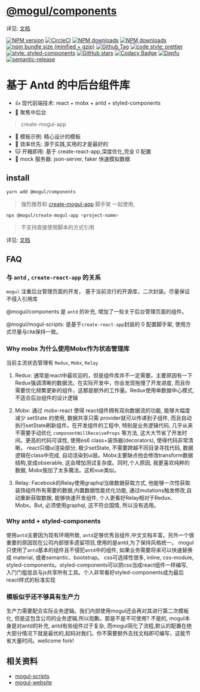 # [@mogul/components](https://freshesx.github.io/mogul-website/)

详见: [文档](https://freshesx.github.io/mogul-website/)

[![NPM version](https://img.shields.io/npm/v/@mogul/components.svg?style=flat-square)](https://www.npmjs.com/package/@mogul/components)
[![CircleCI](https://circleci.com/gh/freshesx/mogul.svg?style=svg&circle-token=37fb5b4463a5bbc51ad8a291cecb8af30a0c1349)](https://circleci.com/gh/freshesx/mogul)
[![NPM downloads](https://img.shields.io/npm/dm/@mogul/components.svg?style=flat-square)](https://www.npmjs.com/package/@mogul/components)
[![NPM downloads](https://img.shields.io/npm/l/@mogul/components.svg?style=flat-square)](https://www.npmjs.com/package/@mogul/components)
[![npm bundle size (minified + gzip)](https://img.shields.io/bundlephobia/minzip/@mogul/components.svg)](https://www.npmjs.com/package/@mogul/components)
[![Github Tag](https://img.shields.io/github/tag/freshesx/mogul.svg)](https://github.com/freshesx/mogul)
[![code style: prettier](https://img.shields.io/badge/code_style-prettier-ff69b4.svg)](https://github.com/prettier/prettier)
[![style: styled-components](https://img.shields.io/badge/style-%F0%9F%92%85%20styled--components-orange.svg?colorB=daa357&colorA=db748e)](https://github.com/styled-components/styled-components)
[![GitHub stars](https://img.shields.io/github/stars/freshesx/mogul.svg?style=social&label=Stars)](https://github.com/freshesx/mogul)
[![Codacy Badge](https://api.codacy.com/project/badge/Grade/1f498cc05ed34dfeb5553c5caef5becf)](https://www.codacy.com/app/JennerChen/mogul?utm_source=github.com&utm_medium=referral&utm_content=freshesx/mogul&utm_campaign=Badge_Grade)
[![Depfu](https://badges.depfu.com/badges/86a1bcd8ce413602052d70a1833b0561/overview.svg)](https://depfu.com/github/freshesx/mogul?project_id=7201)
<a href="#badge">
<img alt="semantic-release" src="https://img.shields.io/badge/%20%20%F0%9F%93%A6%F0%9F%9A%80-semantic--release-e10079.svg">
</a>

# 基于 Antd 的中后台组件库

- :+1: 现代前端技术: react + mobx + antd + styled-components
- :clap: 聚焦中后台

> create-mogul-app

- :100: 模板示例: 精心设计的模板
- :high_brightness: 效率优先: 源于实践,实用的才是最好的
- :cat: 开箱即用: 基于 create-react-app,深度优化,完全 0 配置
- :dog: mock 服务器: json-server, faker 快速模拟数据

## install

```bash
yarn add @mogul/components
```

> 强烈推荐和 [create-mogul-app](https://freshesx.github.io/mogul-website/docs/create-mogul-app) 脚手架 一起使用,

```bash
npx @mogul/create-mogul-app <project-name>
```

> 不支持直接使用脚本的方式引用

详见: [文档](https://freshesx.github.io/mogul-website/)

## FAQ
### 与 `antd` , `create-react-app` 的关系

`mogul` 注重后台管理页面的开发， 基于当前流行的开源库，二次封装。尽量保证不侵入引用库

@mogul/components 是 `antd` 的补充, 增加了一些关于后台管理页面的组件。

@mogul/mogul-scripts: 是基于`create-react-app`封装的 0 配置脚手架, 使用方式尽量与`CRA`保持一致。

### Why mobx 为什么使用Mobx作为状态管理库

当前主流状态管理有 `Redux`, `Mobx`, `Relay`

1. Redux: 通常是react中最欢迎的，但是组件库并不一定需要。主要原因有一下
Redux强调清晰的数据流。在实际开发中，你会发现拖慢了开发进度, 而且你需要优化频繁更新的组件，这都是额外的工作量。Redux使用单数据中心模式, 不适合后台组件的设计逻辑

2. Mobx: 通过 mobx-react 使得 react组件拥有双向数据流的功能, 能够大幅度减少 setState 的使用, 数据共享只需 provider就可以传递到子组件, 而且自动执行setState刷新组件。在开发组件的工程中, 特别是业务逻辑代码, 几乎从来不需要手动优化 `componentWillReceiveProps` 等方法, 这大大节省了开发时间。更高的代码可读性, 使用es6 class+装饰器(decorators), 使得代码非常清晰。 react只做ui渲染部分, 极少setState, 不需要跨越不同目录寻找代码, 数据逻辑在class中完成, 自动渲染到ui层。Mobx主要缺点他会修改transform数据结构,变成obserable, 这会增加测试复杂度。同时,个人原因, 我更喜欢纯粹的数据, Mobx施加了太多魔法。这和vue类似。

3. Relay: Facebook的Relay使用graphql当做数据获取方式, 他能够一次性获取装饰组件所有需要的数据,内置数据性能优化功能, 通过mutations触发修改,自动重新获取数据, 能够快速开发组件, 个人更看好Relay相对于Redux、Mobx。But, 必须使用graphql, 这不符合国情, 所以没有选用。

### Why antd + styled-components

使用`antd`主要因为现有环境所致, `antd`足够优秀且组件,中文文档丰富。另外一个很重要的原因现在公司内部很多遗留项目,使用的是antd,为了保持风格统一。
mogul只使用了`antd`基本的组件且不侵犯`antd`中的组件, 如果业务需要将来可以快速替换成 material, 或者semantic、bootstrap。
css可选择性很多, inline, css-module, styled-components。styled-components可以把css当成react组件一样编写, 入门门槛低且与js共享所有工具。个人非常看好styled-components成为最后react样式的标准实现

### 模板似乎还不够具有生产力

生产力需要配合实际业务逻辑。我们内部使用mogul还会再对其进行第二次模板化, 但是这包含公司的业务逻辑,所以抱歉。那是不是不可使用? 不是的, mogul本身是对antd的补充, antd有些组件过于复杂, 而mogul简化了流程,默认的配置在绝大部分情况下就是最优的,起码对我们。你不需要额外去找文档即可编写，这能节省大量时间。wellcome fork!

## 相关资料

- [mogul-scripts](https://github.com/freshesx/mogul-scripts)
- [mogul-website](https://github.com/freshesx/mogul-website)

